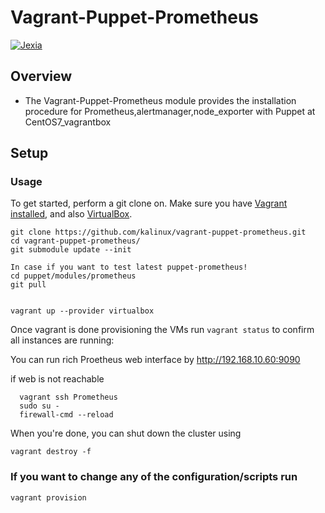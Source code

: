# Vagrant-Puppet-Prometheus

[![Jexia](https://forum.golangbridge.org/uploads/default/optimized/2X/c/c4746b35435181e88a330357f4feb5566d3fbbe2_1_690x324.png)](http://jexia.com)

## Overview

* The Vagrant-Puppet-Prometheus module provides the installation procedure for Prometheus,alertmanager,node_exporter with Puppet at CentOS7_vagrantbox

## Setup

### Usage


To get started, perform a git clone on. Make sure you have [Vagrant installed](https://docs.vagrantup.com/v2/installation/), and also [VirtualBox](https://www.virtualbox.org/).

```
git clone https://github.com/kalinux/vagrant-puppet-prometheus.git
cd vagrant-puppet-prometheus/
git submodule update --init

In case if you want to test latest puppet-prometheus!
cd puppet/modules/prometheus
git pull


vagrant up --provider virtualbox
```

Once vagrant is done provisioning the VMs run `vagrant status` to confirm all instances are running:

You can run rich Proetheus web interface by http://192.168.10.60:9090

if web is not reachable
```
  vagrant ssh Prometheus
  sudo su -
  firewall-cmd --reload
```

When you're done, you can shut down the cluster using
```
vagrant destroy -f
```
### If you want to change any of the configuration/scripts run
```
vagrant provision
```
